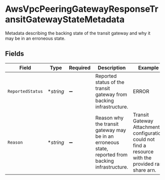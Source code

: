 # AwsVpcPeeringGatewayResponseTransitGatewayStateMetadata

Metadata describing the backing state of the transit gateway and why it may be in an erroneous state.



## Fields

| Field                                                                                                | Type                                                                                                 | Required                                                                                             | Description                                                                                          | Example                                                                                              |
| ---------------------------------------------------------------------------------------------------- | ---------------------------------------------------------------------------------------------------- | ---------------------------------------------------------------------------------------------------- | ---------------------------------------------------------------------------------------------------- | ---------------------------------------------------------------------------------------------------- |
| `ReportedStatus`                                                                                     | **string*                                                                                            | :heavy_minus_sign:                                                                                   | Reported status of the transit gateway from backing infrastructure.                                  | ERROR                                                                                                |
| `Reason`                                                                                             | **string*                                                                                            | :heavy_minus_sign:                                                                                   | Reason why the transit gateway may be in an erroneous state, reported from backing infrastructure.<br/> | Transit Gateway Attachment configuration could not find a resource with the provided ram share arn.<br/> |